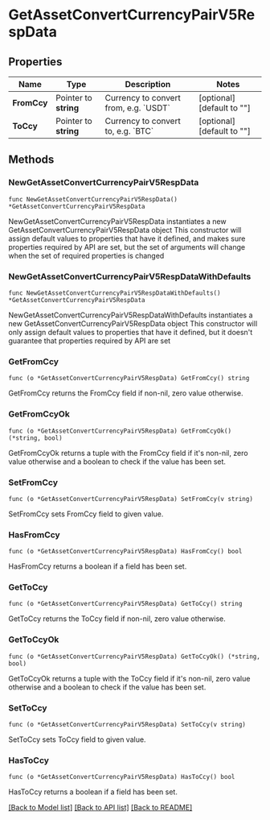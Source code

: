 # GetAssetConvertCurrencyPairV5RespData

## Properties

Name | Type | Description | Notes
------------ | ------------- | ------------- | -------------
**FromCcy** | Pointer to **string** | Currency to convert from, e.g. &#x60;USDT&#x60; | [optional] [default to ""]
**ToCcy** | Pointer to **string** | Currency to convert to, e.g. &#x60;BTC&#x60; | [optional] [default to ""]

## Methods

### NewGetAssetConvertCurrencyPairV5RespData

`func NewGetAssetConvertCurrencyPairV5RespData() *GetAssetConvertCurrencyPairV5RespData`

NewGetAssetConvertCurrencyPairV5RespData instantiates a new GetAssetConvertCurrencyPairV5RespData object
This constructor will assign default values to properties that have it defined,
and makes sure properties required by API are set, but the set of arguments
will change when the set of required properties is changed

### NewGetAssetConvertCurrencyPairV5RespDataWithDefaults

`func NewGetAssetConvertCurrencyPairV5RespDataWithDefaults() *GetAssetConvertCurrencyPairV5RespData`

NewGetAssetConvertCurrencyPairV5RespDataWithDefaults instantiates a new GetAssetConvertCurrencyPairV5RespData object
This constructor will only assign default values to properties that have it defined,
but it doesn't guarantee that properties required by API are set

### GetFromCcy

`func (o *GetAssetConvertCurrencyPairV5RespData) GetFromCcy() string`

GetFromCcy returns the FromCcy field if non-nil, zero value otherwise.

### GetFromCcyOk

`func (o *GetAssetConvertCurrencyPairV5RespData) GetFromCcyOk() (*string, bool)`

GetFromCcyOk returns a tuple with the FromCcy field if it's non-nil, zero value otherwise
and a boolean to check if the value has been set.

### SetFromCcy

`func (o *GetAssetConvertCurrencyPairV5RespData) SetFromCcy(v string)`

SetFromCcy sets FromCcy field to given value.

### HasFromCcy

`func (o *GetAssetConvertCurrencyPairV5RespData) HasFromCcy() bool`

HasFromCcy returns a boolean if a field has been set.

### GetToCcy

`func (o *GetAssetConvertCurrencyPairV5RespData) GetToCcy() string`

GetToCcy returns the ToCcy field if non-nil, zero value otherwise.

### GetToCcyOk

`func (o *GetAssetConvertCurrencyPairV5RespData) GetToCcyOk() (*string, bool)`

GetToCcyOk returns a tuple with the ToCcy field if it's non-nil, zero value otherwise
and a boolean to check if the value has been set.

### SetToCcy

`func (o *GetAssetConvertCurrencyPairV5RespData) SetToCcy(v string)`

SetToCcy sets ToCcy field to given value.

### HasToCcy

`func (o *GetAssetConvertCurrencyPairV5RespData) HasToCcy() bool`

HasToCcy returns a boolean if a field has been set.


[[Back to Model list]](../README.md#documentation-for-models) [[Back to API list]](../README.md#documentation-for-api-endpoints) [[Back to README]](../README.md)


